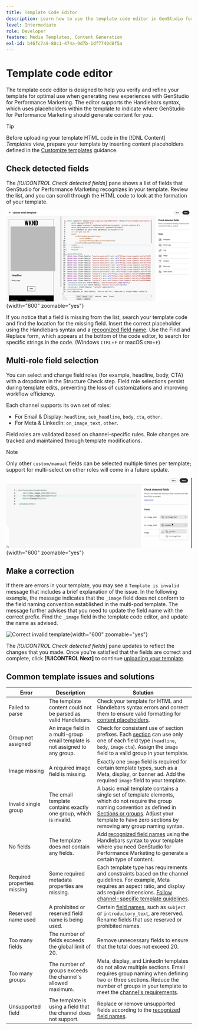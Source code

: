 ```yaml
---
title: Template Code Editor
description: Learn how to use the template code editor in GenStudio for Performance Marketing.
level: Intermediate
role: Developer
feature: Media Templates, Content Generation
exl-id: b46fc7a9-88c1-474a-9d7b-1df7740d8f5a
---
```

# Template code editor

The template code editor is designed to help you verify and refine your template for optimal use when generating new experiences with GenStudio for Performance Marketing. The editor supports the Handlebars syntax, which uses placeholders within the template to indicate where GenStudio for Performance Marketing should generate content for you.

>[!TIP]
>
>Before uploading your template HTML code in the [!DNL Content] _Templates_ view, prepare your template by inserting content placeholders defined in the [Customize templates](customize-template.md) guidance.

## Check detected fields

The _[!UICONTROL Check detected fields]_ pane shows a list of fields that GenStudio for Performance Marketing recognizes in your template. Review the list, and you can scroll through the HTML code to look at the formation of your template.

![Code editor view](/help/assets/template-detected-fields.png "Check detected fields"){width="600" zoomable="yes"}

If you notice that a field is missing from the list, search your template code and find the location for the missing field. Insert the correct placeholder using the Handlebars syntax and a [recognized field name](/help/user-guide/content/customize-template.md#recognized-field-names). Use the Find and Replace form, which appears at the bottom of the code editor, to search for specific strings in the code. (Windows `CTRL`+`F` or macOS `CMD`+`F`)

## Multi-role field selection 

You can select and change field roles (for example, headline, body, CTA) with a dropdown in the Structure Check step. Field role selections persist during template edits, preventing the loss of customizations and improving workflow efficiency.

Each channel supports its own set of roles:

  - For Email & Display: `headline`, `sub_headline`, `body`, `cta`, `other`.
  - For Meta & LinkedIn: `on_image_text`, `other`.

Field roles are validated based on channel-specific rules. Role changes are tracked and maintained through template modifications.

>[!NOTE]
>
>Only other `custom/manual` fields can be selected multiple times per template; support for multi-select on other roles will come in a future update. 

![Multi-role field selection](/help/assets/multirole-dropdown-field.png "Multi-role field selection"){width="600" zoomable="yes"}



## Make a correction

If there are errors in your template, you may see a `Template is invalid` message that includes a brief explanation of the issue. In the following example, the message indicates that the `_image` field does not conform to the field naming convention established in the multi-pod template. The message further advises that you need to update the field name with the correct prefix. Find the `_image` field in the template code editor, and update the name as advised.

![Correct invalid template](/help/assets/animation/template-code-editor.gif){width="600" zoomable="yes"}

The _[!UICONTROL Check detected fields]_ pane updates to reflect the changes that you made. Once you're satisfied that the fields are correct and complete, click **[!UICONTROL Next]** to continue [uploading your template](/help/user-guide/content/use-templates.md#add-a-template).

## Common template issues and solutions

| **Error**                   | **Description**                                                                 | **Solution**                                                                                   |
|-----------------------------|---------------------------------------------------------------------------------|-----------------------------------------------------------------------------------------------|
| Failed to parse             | The template content could not be parsed as valid Handlebars.                   | Check your template for HTML and Handlebars syntax errors and correct them to ensure valid formatting for [content placeholders](/help/user-guide/content/customize-template.md#content-placeholders). |
| Group not assigned          | An image field in a multi-group email template is not assigned to any group.    | Check for consistent use of section prefixes. Each [section](/help/user-guide/content/customize-template.md#sections-or-groups) can use only one of each field type (`headline`, `body`, `image` `cta`). Assign the `image` field to a valid group in your template. |
| Image missing               | A required image field is missing.                                              | Exactly one `image` field is required for certain template types, such as a Meta, display, or banner ad. Add the required `image` field to your template. |
| Invalid single group        | The email template contains exactly one group, which is invalid.                | A basic email template contains a single set of template elements, which do not require the group naming convention as defined in [Sections or groups](/help/user-guide/content/customize-template.md#sections-or-groups). Adjust your template to have zero sections by removing any group naming syntax. |
| No fields                   | The template does not contain any fields.                                       | Add [recognized field names](/help/user-guide/content/customize-template.md#recognized-field-names) using the Handlebars syntax to your template where you need GenStudio for Performance Marketing to generate a certain type of content. |
| Required properties missing | Some required metadata properties are missing.                                  | Each template type has requirements and constraints based on the channel guidelines. For example, Meta requires an aspect ratio, and display ads require dimensions. [Follow channel-specific template guidelines](/help/user-guide/content/best-practices-for-templates.md#follow-channel-specific-template-guidelines).  |
| Reserved name used          | A prohibited or reserved field name is being used.                              | Certain [field names](/help/user-guide/content/customize-template.md#recognized-field-names), such as `subject` or `introductory_text`, are reserved. Rename fields that use reserved or prohibited names. |
| Too many fields             | The number of fields exceeds the global limit of 20.                            | Remove unnecessary fields to ensure that the total does not exceed 20. |
| Too many groups             | The number of groups exceeds the channel's allowed maximum.                     | Meta, display, and LinkedIn templates do not allow multiple sections. Email requires group naming when defining two or three sections. Reduce the number of groups in your template to meet the [channel's requirements](/help/user-guide/content/best-practices-for-templates.md#follow-channel-specific-template-guidelines). |
| Unsupported field           | The template is using a field that the channel does not support.                | Replace or remove unsupported fields according to the [recognized field names](/help/user-guide/content/customize-template.md#recognized-field-names). |
